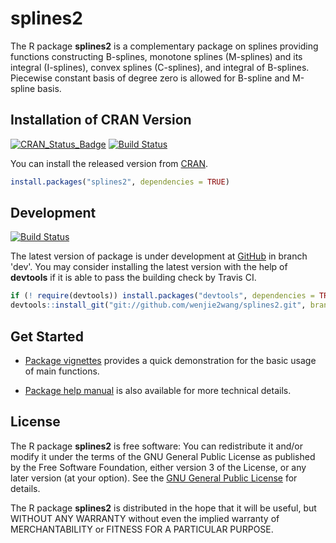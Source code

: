 # splines2

The R package **splines2** is a complementary package on splines providing
functions constructing B-splines, monotone splines (M-splines) and its integral
(I-splines), convex splines (C-splines), and integral of B-splines. Piecewise
constant basis of degree zero is allowed for B-spline and M-spline basis.


## Installation of CRAN Version

[![CRAN_Status_Badge](http://www.r-pkg.org/badges/version/splines2)](http://cran.r-project.org/package=splines2)
[![Build Status](https://travis-ci.org/wenjie2wang/splines2.svg?branch=master)](https://travis-ci.org/wenjie2wang/splines2)

You can install the released version from [CRAN](https://CRAN.R-project.org/package=splines2).

```R
install.packages("splines2", dependencies = TRUE)
```


## Development

[![Build Status](https://travis-ci.org/wenjie2wang/splines2.svg?branch=dev)](https://travis-ci.org/wenjie2wang/splines2)

The latest version of package is under development
at [GitHub](https://github.com/wenjie2wang/splines2) in branch 'dev'.  You may
consider installing the latest version with the help of **devtools** if it is
able to pass the building check by Travis CI.

```R
if (! require(devtools)) install.packages("devtools", dependencies = TRUE)
devtools::install_git("git://github.com/wenjie2wang/splines2.git", branch = "dev")
```


## Get Started

- [Package vignettes](http://wenjie-stat.me/splines2/)
  provides a quick demonstration for the basic usage of main functions.

- [Package help manual](https://CRAN.R-project.org/web/packages/splines2/splines2.pdf)
  is also available for more technical details.


## License

The R package **splines2** is free software: You can redistribute it and/or
modify it under the terms of the GNU General Public License as published by the
Free Software Foundation, either version 3 of the License, or any later version
(at your option).  See
the [GNU General Public License](http://www.gnu.org/licenses/) for details.

The R package **splines2** is distributed in the hope that it will be useful,
but WITHOUT ANY WARRANTY without even the implied warranty of MERCHANTABILITY or
FITNESS FOR A PARTICULAR PURPOSE.
